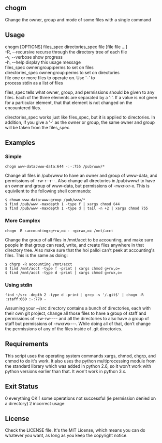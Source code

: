 chogm
-----

Change the owner, group and mode of some files with a single command

Usage
-----

chogm [OPTIONS] files_spec directories_spec file [file file ...]  
   -R, --recursive      recurse through the directory tree of each file  
   -v, --verbose        show progress  
   -h, --help           display this usage message  
   files_spec           owner:group:perms to set on files  
   directories_spec     owner:group:perms to set on directories  
   file                 one or more files to operate on.  Use '-' to  
                        process stdin as a list of files  

files_spec tells what owner, group, and permissions should be given to any
files. Each of the three elements are separated by a ':'. If a value is
not given for a particular element, that that element is not changed on
the encountered files.

directories_spec works just like files_spec, but it is applied to
directories. In addition, if you give a '-' as the owner or group, the
same owner and group will be taken from the files_spec.

Examples
--------

### Simple

    chogm www-data:www-data:644 -:-:755 /pub/www/*

Change all files in /pub/www to have an owner and group of www-data, and
permissions of -rw-r--r--. Also change all directories in /pub/www/ to
have an owner and group of www-data, but permissions of -rwxr-xr-x. This
is equivilent to the following shell commands:

    $ chown www-data:www-group /pub/www/*
    $ find /pub/www -maxdepth 1 -type f | xargs chmod 644
    $ find /pub/www -maxdepth 1 -type d | tail -n +2 | xargs chmod 755 

### More Complex

    chogm -R :accounting:g+rw,o= :-:g=rwx,o= /mnt/acct

Change the group of all files in /mnt/acct to be accounting, and make
sure people in that group can read, write, and create files anywhere in
that directory tree. Also make sure that the hoi palloi can't peek at
accounting's files. This is the same as doing:

    $ chgrp -R accounting /mnt/acct
    $ find /mnt/acct -type f -print | xargs chmod g+rw,o=
    $ find /mnt/acct -type d -print | xargs chmod g=rwx,o= 

### Using stdin

    find ~/src -depth 2 -type d -print | grep -v '/.git$' | chogm -R :staff:660 :-:770 -

Assuming your ~/src directory contains a bunch of directories, each with
their own git project, change all those files to have a group of staff
and permissions of -rw-rw---- and all the directories to also have a
group of staff but permissions of -rwxrwx---. While doing all of that,
don't change the permissions of any of the files inside of .git
directories.


Requirements
------------

This script uses the operating system commands xargs, chmod, chgrp, and
chmod to do it's work. It also uses the python multiprocessing module
from the standard library which was added in python 2.6, so it won't
work with python versions earlier than that. It won't work in python
3.x.

Exit Status
-----------

 0  everything OK
 1  some operations not successful (ie permission denied on a directory)
 2  incorrect usage


License
-------

Check the LICENSE file.  It's the MIT License, which means you can do whatever you want, as long as you keep the copyright notice.